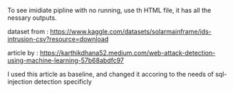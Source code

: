 To see imidiate pipline with no running, use th HTML file, it has all the nessary outputs.  


dataset from : https://www.kaggle.com/datasets/solarmainframe/ids-intrusion-csv?resource=download


article by : https://karthikdhana52.medium.com/web-attack-detection-using-machine-learning-57b68abdfc97

I used this article as baseline, and changed it accoring to the needs of sql-injection detection specificly 
